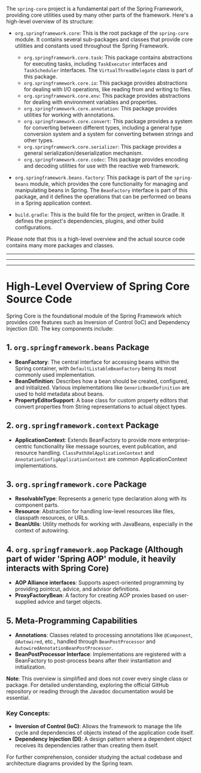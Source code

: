 
The `spring-core` project is a fundamental part of the Spring Framework, providing core utilities used by many other parts of the framework. Here's a high-level overview of its structure:

- `org.springframework.core`: This is the root package of the `spring-core` module. It contains several sub-packages and classes that provide core utilities and constants used throughout the Spring Framework.
    - `org.springframework.core.task`: This package contains abstractions for executing tasks, including `TaskExecutor` interfaces and `TaskScheduler` interfaces. The `VirtualThreadDelegate` class is part of this package.
    - `org.springframework.core.io`: This package provides abstractions for dealing with I/O operations, like reading from and writing to files.
    - `org.springframework.core.env`: This package provides abstractions for dealing with environment variables and properties.
    - `org.springframework.core.annotation`: This package provides utilities for working with annotations.
    - `org.springframework.core.convert`: This package provides a system for converting between different types, including a general type conversion system and a system for converting between strings and other types.
    - `org.springframework.core.serializer`: This package provides a general serialization/deserialization mechanism.
    - `org.springframework.core.codec`: This package provides encoding and decoding utilities for use with the reactive web framework.

- `org.springframework.beans.factory`: This package is part of the `spring-beans` module, which provides the core functionality for managing and manipulating beans in Spring. The `BeanFactory` interface is part of this package, and it defines the operations that can be performed on beans in a Spring application context.

- `build.gradle`: This is the build file for the project, written in Gradle. It defines the project's dependencies, plugins, and other build configurations.

Please note that this is a high-level overview and the actual source code contains many more packages and classes.

---
---
---
# High-Level Overview of Spring Core Source Code

Spring Core is the foundational module of the Spring Framework which provides core features such as Inversion of Control (IoC) and Dependency Injection (DI). The key components include:

## 1. `org.springframework.beans` Package
- **BeanFactory**: The central interface for accessing beans within the Spring container, with `DefaultListableBeanFactory` being its most commonly used implementation.
- **BeanDefinition**: Describes how a bean should be created, configured, and initialized. Various implementations like `GenericBeanDefinition` are used to hold metadata about beans.
- **PropertyEditorSupport**: A base class for custom property editors that convert properties from String representations to actual object types.

## 2. `org.springframework.context` Package
- **ApplicationContext**: Extends BeanFactory to provide more enterprise-centric functionality like message sources, event publication, and resource handling. `ClassPathXmlApplicationContext` and `AnnotationConfigApplicationContext` are common ApplicationContext implementations.

## 3. `org.springframework.core` Package
- **ResolvableType**: Represents a generic type declaration along with its component parts.
- **Resource**: Abstraction for handling low-level resources like files, classpath resources, or URLs.
- **BeanUtils**: Utility methods for working with JavaBeans, especially in the context of autowiring.

## 4. `org.springframework.aop` Package (Although part of wider 'Spring AOP' module, it heavily interacts with Spring Core)
- **AOP Alliance interfaces**: Supports aspect-oriented programming by providing pointcut, advice, and advisor definitions.
- **ProxyFactoryBean**: A factory for creating AOP proxies based on user-supplied advice and target objects.

## 5. Meta-Programming Capabilities
- **Annotations**: Classes related to processing annotations like `@Component`, `@Autowired`, etc., handled through `BeanPostProcessor` and `AutowiredAnnotationBeanPostProcessor`.
- **BeanPostProcessor Interface**: Implementations are registered with a BeanFactory to post-process beans after their instantiation and initialization.

**Note**: This overview is simplified and does not cover every single class or package. For detailed understanding, exploring the official GitHub repository or reading through the Javadoc documentation would be essential.

### Key Concepts:
- **Inversion of Control (IoC)**: Allows the framework to manage the life cycle and dependencies of objects instead of the application code itself.
- **Dependency Injection (DI)**: A design pattern where a dependent object receives its dependencies rather than creating them itself.

For further comprehension, consider studying the actual codebase and architecture diagrams provided by the Spring team.